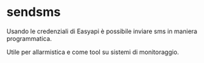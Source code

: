 # sendsms

Usando le credenziali di Easyapi è possibile inviare sms in maniera programmatica.

Utile per allarmistica e come tool su sistemi di monitoraggio.
